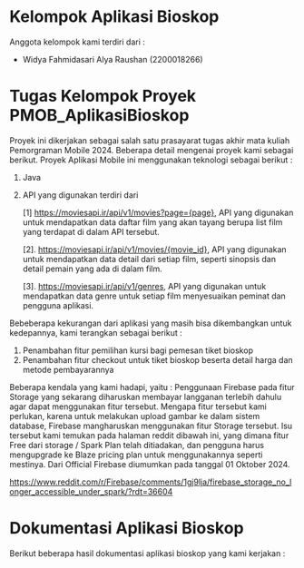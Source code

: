 # Kelompok Aplikasi Bioskop
Anggota kelompok kami terdiri dari :
- Widya Fahmidasari Alya Raushan (2200018266)

# Tugas Kelompok Proyek PMOB_AplikasiBioskop
Proyek ini dikerjakan sebagai salah satu prasayarat tugas akhir mata kuliah Pemorgraman Mobile 2024. Beberapa detail mengenai proyek kami sebagai berikut.
Proyek Aplikasi Mobile ini menggunakan teknologi sebagai berikut :
1. Java
2. API yang digunakan terdiri dari
  
   [1] https://moviesapi.ir/api/v1/movies?page={page}, API yang digunakan untuk mendapatkan data daftar film yang akan tayang berupa list film yang terdapat di dalam API tersebut.

    [2]. https://moviesapi.ir/api/v1/movies/{movie_id}, API yang digunakan untuk mendapatkan data detail dari setiap film, seperti sinopsis dan detail pemain yang ada di dalam film.
  
    [3]. https://moviesapi.ir/api/v1/genres, API yang digunakan untuk mendapatkan data genre untuk setiap film menyesuaikan peminat dan pengguna aplikasi.

Bebeberapa kekurangan dari aplikasi yang masih bisa dikembangkan untuk kedepannya, kami terangkan sebagai berikut :

  1. Penambahan fitur pemilihan kursi bagi pemesan tiket bioskop
  2. Penambahan fitur checkout untuk tiket bioskop beserta detail harga dan metode pembayarannya

Beberapa kendala yang kami hadapi, yaitu :
Penggunaan Firebase pada fitur Storage yang sekarang diharuskan membayar langganan terlebih dahulu agar dapat menggunakan fitur tersebut. Mengapa fitur tersebut kami perlukan, karena untuk melakukan upload gambar ke dalam sistem database, Firebase mangharuskan menggunakan fitur Storage tersebut.
Isu tersebut kami temukan pada halaman reddit dibawah ini, yang dimana fitur Free dari storage / Spark Plan telah ditiadakan, dan pengguna harus mengupgrade ke Blaze pricing plan untuk menggunakannya seperti mestinya. Dari Official Firebase diumumkan pada tanggal 01 Oktober 2024.

https://www.reddit.com/r/Firebase/comments/1gj9lja/firebase_storage_no_longer_accessible_under_spark/?rdt=36604


# Dokumentasi Aplikasi Bioskop
Berikut beberapa hasil dokumentasi aplikasi bioskop yang kami kerjakan :
